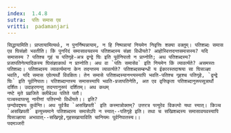 ```yaml
---
index:  1.4.8
sutra:  पतिः समास एव
vritti:  padamanjari
---
```


	सिद्धायामिति। प्राप्तायामित्यर्थः, न पुनर्निष्पन्नायाम्, न हि निष्पन्नायां नियमेन निवृत्तिः शक्या वक्तुम्। पतिशब्दः समास एव घिसंज्ञो भवतीति। किं पुनरिदं समासावयवस्य पतिशब्दस्य संज्ञा विधीयते? आहोस्वित्तदन्तसमासस्य? यदि समासस्य ? पतिश्च गृहं च पतिगृहे-अत्र द्वन्द्वे घिः इति पूर्वनिपातो न प्राप्नोति; अथ पतिशब्दस्य? प्रजापतिनेत्यादिकस्य घिसंज्ञाकार्थ न प्राप्नोति। अथ वा `पतिः समासेव` इति नियमेन किं व्यावर्त्यते? असमस्तः पतिशब्दः। पतिशब्दस्य व्यावर्त्यमाना केन तदन्तस्य व्यावर्त्यते? पतिशब्दसम्बन्धी य ईकारस्तदाश्रया सा घिसञ्ज्ञा भवति, यदि समास एवेत्यर्थो विवक्षितः। तेन समासे पतिशब्दस्यानन्त्यस्यापि भवति-पतिश्च गृहश्च पतिगृहे, `द्वन्द्वे घिः` इति पूर्वनिपातः। पतिशब्दान्तस्य समासस्यापि भवति-प्रजापतिनेति, अत एव वृत्तिकृता पतिशब्दानुरूपसूत्रार्थो दर्शितः। उदाहरणन्तु तदन्तानुरूपं दर्शितम्। अथ कथम्
	नष्टे मृते प्रव्रजिते क्लीबेऽथ पतिते पतौ।
	पञ्चस्वापत्सु नारीणां पतिरन्यो विधीयते।। इति? 
	छन्दोवद्दषयः कुर्वन्ति। अथ पूर्वत्रैव `असखिपती` इति कस्मान्नोक्तम्? उत्तरत्र पत्युरेव विकल्पो यथा स्यात्। किञ्च `असखिपती` इत्युच्यमाने पतिशब्दस्य समासेऽपि न स्यात्--पतिगृहे इति। तथा च सखिशब्दस्य समासावयवस्यापि घिसञ्ज्ञाया अभावात्--सखिगृहे,गृहसखायाविति चानियमः पूर्वनिपातस्य।।
	पदमञ्जरी
